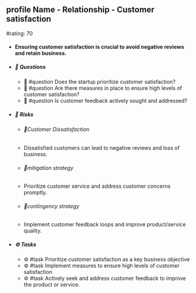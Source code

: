 ## profile Name - Relationship - Customer satisfaction
#rating: 70
- #### Ensuring customer satisfaction is crucial to avoid negative reviews and retain business.
- ##### 💭 Questions
  - 💭 #question Does the startup prioritize customer satisfaction?
  - 💭 #question Are there measures in place to ensure high levels of customer satisfaction?
  - 💭 #question Is customer feedback actively sought and addressed?
- ##### 🚨 Risks
  - ###### 🚨Customer Dissatisfaction
  - Dissatisfied customers can lead to negative reviews and loss of business.
  - ###### 🚨mitigation strategy
  - Prioritize customer service and address customer concerns promptly.
  - ###### 🚨contingency strategy
  - Implement customer feedback loops and improve product/service quality.
- ##### ⚙️ Tasks
  - ⚙️ #task Prioritize customer satisfaction as a key business objective
  - ⚙️ #task  Implement measures to ensure high levels of customer satisfaction
  - ⚙️ #task  Actively seek and address customer feedback to improve the product or service.


